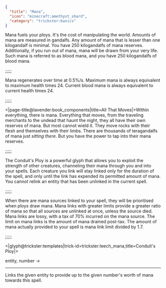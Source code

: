 ```json
{
  "title": "Mana",
  "icon": "minecraft:amethyst_shard",
  "category": "trickster:basics"
}
```

Mana fuels your ploys. It's the cost of manipulating the world. Amounts of mana are measured in gandalfs. 
Any amount of mana that is lesser than one kilogandalf is minimal. You have 250 kilogandalfs of mana reserves. 
Additionally, if you run out of mana, mana will be drawn from your very life. Such mana is referred to as blood mana, 
and you have 250 kilogandalfs of blood mana. 

;;;;;

Mana regenerates over time at 0.5%/s. Maximum mana is always equivalent to maximum health times 24. 
Current blood mana is always equivalent to current health times 24.

;;;;;

<|page-title@lavender:book_components|title=All That Moves|>Within everything, there is mana. 
Everything that moves, from the traveling merchants to the undead that haunt the night, 
they all have their own reserves of mana. But most cannot wield it. They move rocks with their flesh 
and themselves with their limbs. There are thousands of teragandalfs of mana just *sitting there*. 
But you have the power to tap into their mana reserves.

;;;;;

The Conduit's Ploy is a powerful glyph that allows you to exploit the strength of other creatures, 
channeling their mana through you and into your spells.
Each creature you link will stay linked only for the duration of the spell,
and only until the link has expended its permitted amount of mana. 
You cannot relink an entity that has been unlinked in the current spell.

;;;;;

When there are mana sources linked to your spell, they will be prioritised when ploys draw mana. 
Mana links with greater limits provide a greater ratio of mana so that all sources are unlinked at once, 
unless the source died. Mana links are lossy, with a tax of 70% incurred on the mana source. 
The limit on mana links is the amount of mana drained post-tax. 
The amount of mana actually provided to your spell is mana link limit divided by 1.7.

;;;;;

<|glyph@trickster:templates|trick-id=trickster:leech_mana,title=Conduit's Ploy|>

entity, number ->

---

Links the given entity to provide up to the given number's worth of mana towards this spell.